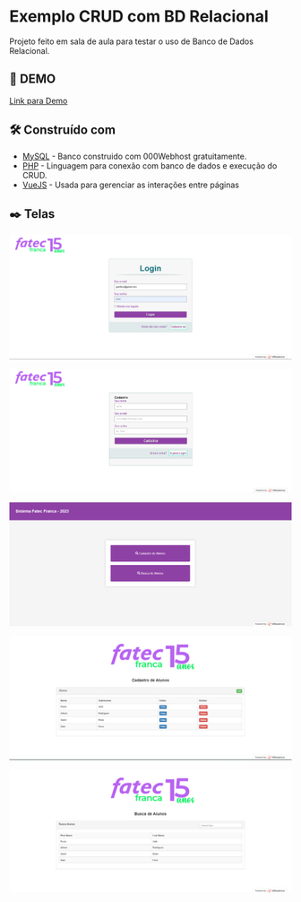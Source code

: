 # Exemplo CRUD com BD Relacional

Projeto feito em sala de aula para testar o uso de Banco de Dados Relacional.

## 🚀 DEMO

[Link para Demo](https://zombieergamiee.000webhostapp.com/fatec/)

## 🛠️ Construído com

* [MySQL](https://www.000webhost.com/) - Banco construido com 000Webhost gratuitamente.
* [PHP](https://www.php.net/) - Linguagem para conexão com banco de dados e execução do CRUD.
* [VueJS](https://vuejs.org/) - Usada para gerenciar as interações entre páginas

## ✒️ Telas

![Screenshot](Screenshot_1.png)

![Screenshot](Screenshot_2.png)

![Screenshot](Screenshot_3.png)

![Screenshot](Screenshot_4.png)

![Screenshot](Screenshot_5.png)

